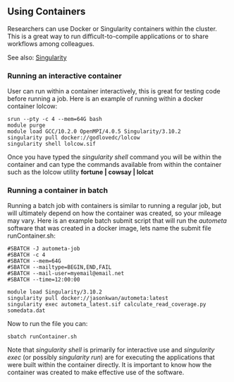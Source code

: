 
## Using Containers
Researchers can use Docker or Singularity containers within the cluster.  This is a great way to run difficult-to-compile applications or to share workflows among colleagues.

See also: [Singularity](../examples/Singularity.md)

### Running an interactive container

User can run within a container interactively, this is great for testing code before running a job.  Here is an example of running within a docker container lolcow:

```
srun --pty -c 4 --mem=64G bash
module purge
module load GCC/10.2.0 OpenMPI/4.0.5 Singularity/3.10.2
singularity pull docker://godlovedc/lolcow
singularity shell lolcow.sif
```

Once you have typed the _singularity shell_ command you will be within the
container and can type the commands available from within the container such as
the lolcow utility **fortune | cowsay | lolcat**

### Running a container in batch

Running a batch job with containers is similar to running a regular job, but will ultimately depend on how the container was created, so your mileage may vary.  Here is an example batch submit script that will run the _autometa_ software that was created in a docker image, lets name the submit file runContainer.sh:

```
#SBATCH -J autometa-job
#SBATCH -c 4
#SBATCH --mem=64G
#SBATCH --mailtype=BEGIN,END,FAIL
#SBATCH --mail-user=myemail@email.net
#SBATCH --time=12:00:00

module load Singularity/3.10.2
singularity pull docker://jasonkwan/autometa:latest
singularity exec autometa_latest.sif calculate_read_coverage.py somedata.dat
```

Now to run the file you can:

```
sbatch runContainer.sh
```

Note that _singularity shell_ is primarily for interactive use and _singularity exec_ (or possibly _singularity run_) are for executing the applications that were built within the container directly.  It is important to know how the container was created to make effective use of the software.
